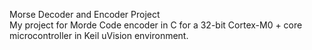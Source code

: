 Morse Decoder and Encoder Project  
My project for Morde Code encoder in C for a 32-bit Cortex-M0 + core microcontroller in Keil uVision environment.
